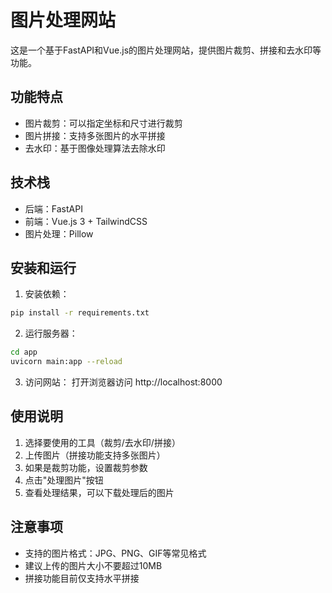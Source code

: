 # 图片处理网站

这是一个基于FastAPI和Vue.js的图片处理网站，提供图片裁剪、拼接和去水印等功能。

## 功能特点

- 图片裁剪：可以指定坐标和尺寸进行裁剪
- 图片拼接：支持多张图片的水平拼接
- 去水印：基于图像处理算法去除水印

## 技术栈

- 后端：FastAPI
- 前端：Vue.js 3 + TailwindCSS
- 图片处理：Pillow

## 安装和运行

1. 安装依赖：
```bash
pip install -r requirements.txt
```

2. 运行服务器：
```bash
cd app
uvicorn main:app --reload
```

3. 访问网站：
打开浏览器访问 http://localhost:8000

## 使用说明

1. 选择要使用的工具（裁剪/去水印/拼接）
2. 上传图片（拼接功能支持多张图片）
3. 如果是裁剪功能，设置裁剪参数
4. 点击"处理图片"按钮
5. 查看处理结果，可以下载处理后的图片

## 注意事项

- 支持的图片格式：JPG、PNG、GIF等常见格式
- 建议上传的图片大小不要超过10MB
- 拼接功能目前仅支持水平拼接
